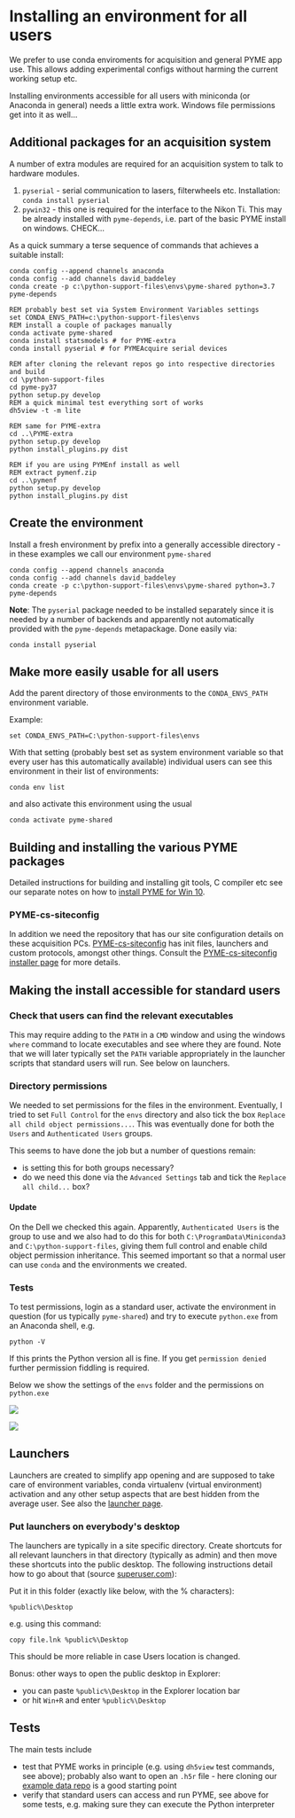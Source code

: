# Installing an environment for all users

We prefer to use conda enviroments for acquisition and general PYME app use. This allows adding experimental configs without harming the current working setup etc.

Installing environments accessible for all users with miniconda (or Anaconda in general) needs a little extra work. Windows file permissions get into it as well...

## Additional packages for an acquisition system

A number of extra modules are required for an acquisition system to talk to hardware modules.

1. `pyserial` - serial communication to lasers, filterwheels etc. Installation: `conda install pyserial`
2. `pywin32` - this one is required for the interface to the Nikon Ti. This may be already installed with `pyme-depends`, i.e. part of the basic PYME install on windows. CHECK...

As a quick summary a terse sequence of commands that achieves a suitable install:

```DOS
conda config --append channels anaconda
conda config --add channels david_baddeley
conda create -p c:\python-support-files\envs\pyme-shared python=3.7 pyme-depends

REM probably best set via System Environment Variables settings
set CONDA_ENVS_PATH=c:\python-support-files\envs
REM install a couple of packages manually
conda activate pyme-shared
conda install statsmodels # for PYME-extra
conda install pyserial # for PYMEAcquire serial devices

REM after cloning the relevant repos go into respective directories and build
cd \python-support-files
cd pyme-py37
python setup.py develop
REM a quick minimal test everything sort of works
dh5view -t -m lite

REM same for PYME-extra
cd ..\PYME-extra
python setup.py develop
python install_plugins.py dist

REM if you are using PYMEnf install as well
REM extract pymenf.zip
cd ..\pymenf
python setup.py develop
python install_plugins.py dist
```

## Create the environment

Install a fresh environment by prefix into a generally accessible directory - in these examples we call our environment `pyme-shared`

```DOS
conda config --append channels anaconda
conda config --add channels david_baddeley
conda create -p c:\python-support-files\envs\pyme-shared python=3.7 pyme-depends

```

**Note**: The `pyserial` package needed to be installed separately since it is needed by a number of backends and apparently not automatically provided with the `pyme-depends` metapackage. Done easily via:

	conda install pyserial

## Make more easily usable for all users

Add the parent directory of those environments to the `CONDA_ENVS_PATH` environment variable.

Example:

	set CONDA_ENVS_PATH=C:\python-support-files\envs


With that setting (probably best set as system environment variable so that every user has this automatically available) individual users can see this environment in their list of environments:

	conda env list

and also activate this environment using the usual

	conda activate pyme-shared

## Building and installing the various PYME packages

Detailed instructions for building and installing git tools, C compiler etc see our separate notes on how to [install PYME for Win 10](../Installing-PYME-with-py3-win10.md).

### PYME-cs-siteconfig

In addition we need the repository that has our site configuration details on these acquisition PCs. [PYME-cs-siteconfig](https://github.com/csoeller/PYME-cs-siteconfig) has init files, launchers and custom protocols, amongst other things. Consult the [PYME-cs-siteconfig installer page](PYME-cs-siteconfig.md) for more details.

## Making the install accessible for standard users

### Check that users can find the relevant executables

This may require adding to the `PATH` in a `CMD` window and using the windows `where` command to locate executables and see where they are found. Note that we will later typically set the `PATH` variable appropriately in the launcher scripts that standard users will run. See below on launchers.

### Directory permissions

We needed to set permissions for the files in the environment. Eventually, I tried to set `Full Control` for the `envs` directory and also tick the box `Replace all child object permissions...`. This was eventually done for both the `Users` and `Authenticated Users` groups.

This seems to have done the job but a number of questions remain:

- is setting this for both groups necessary?
- do we need this done via the `Advanced Settings` tab and tick the `Replace all child...` box?

#### Update

On the Dell we checked this again. Apparently, `Authenticated Users` is the group to use and we also had to do this for both `C:\ProgramData\Miniconda3` and `C:\python-support-files`, giving them full control and enable child object permission inheritance. This seemed important so that a normal user can use `conda` and the environments we created.


### Tests

To test permissions, login as a standard user, activate the environment in question (for us typically `pyme-shared`) and try to execute `python.exe` from an Anaconda shell, e.g.

	python -V

If this prints the Python version all is fine. If you get `permission denied` further permission fiddling is required.

Below we show the settings of the `envs` folder and the permissions on `python.exe`

![](images/file-permissions-envs.png)

![](images/file-permissions-python.png)

## Launchers

Launchers are created to simplify app opening and are supposed to take care of environment variables, conda virtualenv (virtual environment) activation and any other setup aspects that are best hidden from the average user. See also the [launcher page](../PYME-windows-launchers.md).

### Put launchers on everybody's desktop

The launchers are typically in a site specific directory. Create shortcuts for all relevant launchers in that directory (typically as admin) and then move these shortcuts into the public desktop. The following instructions detail how to go about that (source [superuser.com](https://superuser.com/questions/984866/how-to-make-a-desktop-shortcut-available-for-all-users-in-windows-10)):

Put it in this folder (exactly like below, with the % characters):

	%public%\Desktop

e.g. using this command:

	copy file.lnk %public%\Desktop

This should be more reliable in case Users location is changed.

Bonus: other ways to open the public desktop in Explorer:

- you can paste `%public%\Desktop` in the Explorer location bar
- or hit `Win+R` and enter `%public%\Desktop`


## Tests

The main tests include

 - test that PYME works in principle (e.g. using `dh5view` test commands, see above); probably also want to open an `.h5r` file - here cloning our [example data repo](https://github.com/csoeller/PYME-extra-sample-data) is a good starting point
 - verify that standard users can access and run PYME, see above for some tests, e.g. making sure they can execute the Python interpreter 